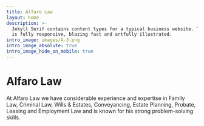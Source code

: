 ```yaml
---
title: Alfaro Law
layout: home
description: >-
  Jekyll Serif contains content types for a typical business website. The theme
  is fully responsive, blazing fast and artfully illustrated.
intro_image: images/A-3.png
intro_image_absolute: true
intro_image_hide_on_mobile: true
---
```

# Alfaro Law

At Alfaro Law we have considerable experience and expertise in Family Law, Criminal Law, Wills & Estates, Conveyancing, Estate Planning, Probate, Leasing and Employment Law and is known for his strong problem-solving skills.
